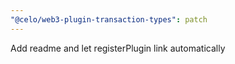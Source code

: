 ```yaml
---
"@celo/web3-plugin-transaction-types": patch
---
```


Add readme and let registerPlugin link automatically
